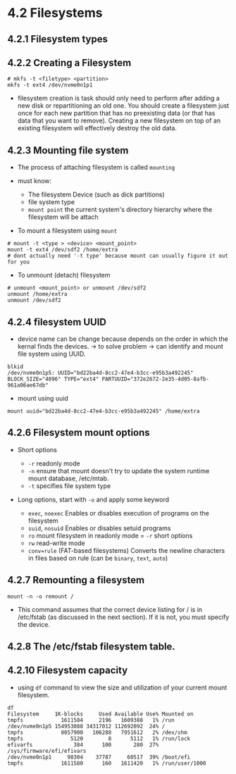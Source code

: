 



# 4.2 Filesystems

## 4.2.1 Filesystem types

## 4.2.2 Creating a Filesystem 
```shell
# mkfs -t <filetype> <partition>
mkfs -t ext4 /dev/nvme0n1p1
```
- filesystem creation is task should only need to perform after adding a new disk or repartitioning an old one. You should create a filesystem just once for
each new partition that has no preexisting data (or that has data that you want to
remove). Creating a new filesystem on top of an existing filesystem will effectively
destroy the old data.
## 4.2.3 Mounting file system

- The process of attaching filesystem is called `mounting`
- must know:
  - The filesystem Device (such as dick partitions)
  - file system type
  - `mount point` the current system's directory hierarchy where the filesystem will be attach

- To mount a filesystem using `mount`
```shell
# mount -t <type > <device> <mount_point>
mount -t ext4 /dev/sdf2 /home/extra
# dont actually need '-t type' because mount can usually figure it out for you
```

- To unmount (detach) filesystem
```shell
# unmount <mount_point> or unmount /dev/sdf2
unmount /home/extra
unmount /dev/sdf2
```

## 4.2.4 filesystem UUID
- device name can be change because depends on the order in which the kernal finds the devices. -> to solve problem -> can identify and mount file system using UUID.

```shell
blkid
/dev/nvme0n1p5: UUID="bd22ba4d-8cc2-47e4-b3cc-e95b3a492245" BLOCK_SIZE="4096" TYPE="ext4" PARTUUID="372e2672-2e35-4d05-8afb-961a06ae67db"

```

- mount using uuid

```shell
mount uuid="bd22ba4d-8cc2-47e4-b3cc-e95b3a492245" /home/extra
```

## 4.2.6 Filesystem mount options
- Short options

  - `-r` readonly mode
  - `-n` ensure that mount doesn't try to update the system runtime mount database, /etc/mtab.
  - `-t` specifies file system type
- Long options, start with `-o` and apply some keyword
  - `exec`, `noexec` Enables or disables execution of programs on the filesystem
  - `suid`, `nosuid` Enables or disables setuid programs
  - `ro` mount filesystem in readonly mode = `-r` short options
  - `rw` read-write mode
  - `conv=rule` (FAT-based filesystems) Converts the newline characters in files based on rule (can be `binary`, `text`, `auto`)

## 4.2.7 Remounting a filesystem
```shell
mount -n -o remount /
```
- This command assumes that the correct device listing for / is in /etc/fstab (as discussed in the next section). If it is not, you must specify the device.

## 4.2.8 The /etc/fstab  filesystem table.

## 4.2.10 Filesystem capacity
- using `df` command to view the size and utilization of your current mount filesystem.

```shell
df 
Filesystem     1K-blocks     Used Available Use% Mounted on
tmpfs            1611584     2196   1609388   1% /run
/dev/nvme0n1p5 154953088 34317012 112692092  24% /
tmpfs            8057900   106288   7951612   2% /dev/shm
tmpfs               5120        8      5112   1% /run/lock
efivarfs             384      100       280  27% /sys/firmware/efi/efivars
/dev/nvme0n1p1     98304    37787     60517  39% /boot/efi
tmpfs            1611580      160   1611420   1% /run/user/1000
```